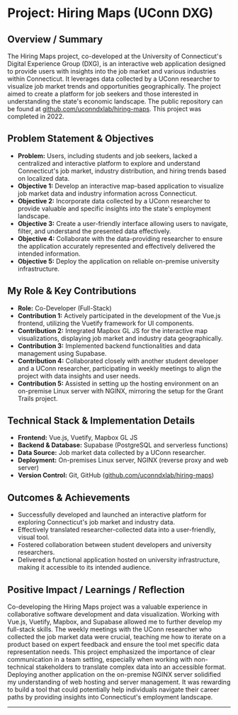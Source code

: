# Project: Hiring Maps (UConn DXG)

## Overview / Summary

The Hiring Maps project, co-developed at the University of Connecticut's Digital Experience Group (DXG), is an interactive web application designed to provide users with insights into the job market and various industries within Connecticut. It leverages data collected by a UConn researcher to visualize job market trends and opportunities geographically. The project aimed to create a platform for job seekers and those interested in understanding the state's economic landscape. The public repository can be found at [github.com/uconndxlab/hiring-maps](https://github.com/uconndxlab/hiring-maps). This project was completed in 2022.

## Problem Statement & Objectives

*   **Problem:** Users, including students and job seekers, lacked a centralized and interactive platform to explore and understand Connecticut's job market, industry distribution, and hiring trends based on localized data.
*   **Objective 1:** Develop an interactive map-based application to visualize job market data and industry information across Connecticut.
*   **Objective 2:** Incorporate data collected by a UConn researcher to provide valuable and specific insights into the state's employment landscape.
*   **Objective 3:** Create a user-friendly interface allowing users to navigate, filter, and understand the presented data effectively.
*   **Objective 4:** Collaborate with the data-providing researcher to ensure the application accurately represented and effectively delivered the intended information.
*   **Objective 5:** Deploy the application on reliable on-premise university infrastructure.

## My Role & Key Contributions

*   **Role:** Co-Developer (Full-Stack)
*   **Contribution 1:** Actively participated in the development of the Vue.js frontend, utilizing the Vuetify framework for UI components.
*   **Contribution 2:** Integrated Mapbox GL JS for the interactive map visualizations, displaying job market and industry data geographically.
*   **Contribution 3:** Implemented backend functionalities and data management using Supabase.
*   **Contribution 4:** Collaborated closely with another student developer and a UConn researcher, participating in weekly meetings to align the project with data insights and user needs.
*   **Contribution 5:** Assisted in setting up the hosting environment on an on-premise Linux server with NGINX, mirroring the setup for the Grant Trails project.

## Technical Stack & Implementation Details

*   **Frontend:** Vue.js, Vuetify, Mapbox GL JS
*   **Backend & Database:** Supabase (PostgreSQL and serverless functions)
*   **Data Source:** Job market data collected by a UConn researcher.
*   **Deployment:** On-premises Linux server, NGINX (reverse proxy and web server)
*   **Version Control:** Git, GitHub ([github.com/uconndxlab/hiring-maps](https://github.com/uconndxlab/hiring-maps))

## Outcomes & Achievements

*   Successfully developed and launched an interactive platform for exploring Connecticut's job market and industry data.
*   Effectively translated researcher-collected data into a user-friendly, visual tool.
*   Fostered collaboration between student developers and university researchers.
*   Delivered a functional application hosted on university infrastructure, making it accessible to its intended audience.

## Positive Impact / Learnings / Reflection

Co-developing the Hiring Maps project was a valuable experience in collaborative software development and data visualization. Working with Vue.js, Vuetify, Mapbox, and Supabase allowed me to further develop my full-stack skills. The weekly meetings with the UConn researcher who collected the job market data were crucial, teaching me how to iterate on a product based on expert feedback and ensure the tool met specific data representation needs. This project emphasized the importance of clear communication in a team setting, especially when working with non-technical stakeholders to translate complex data into an accessible format. Deploying another application on the on-premise NGINX server solidified my understanding of web hosting and server management. It was rewarding to build a tool that could potentially help individuals navigate their career paths by providing insights into Connecticut's employment landscape.

--- 